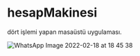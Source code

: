 # hesapMakinesi
dört işlemi yapan masaüstü uygulaması.

![WhatsApp Image 2022-02-18 at 18 45 38](https://user-images.githubusercontent.com/70823020/154715055-19704b96-3090-468e-87c7-d42c1faa373e.jpeg)
